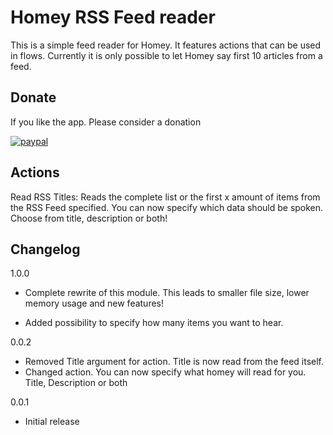 # Homey RSS Feed reader

This is a simple feed reader for Homey. It features actions that 
can be used in flows. Currently it is only possible to let Homey say first 10 articles from a feed. 

## Donate

If you like the app. Please consider a donation

[![paypal](https://www.paypal.com/en_US/i/btn/btn_donateCC_LG.gif)](https://www.paypal.com/cgi-bin/webscr?cmd=_s-xclick&hosted_button_id=Q67ZKATD9QVLY)

## Actions

Read RSS Titles:
Reads the complete list or the first x amount of items from the RSS Feed specified. You can now specify which data should be spoken. Choose from title, description or both!

## Changelog

1.0.0
* Complete rewrite of this module. This leads to smaller file size, lower memory usage
and new features!

* Added possibility to specify how many items you want to hear. 

0.0.2 
* Removed Title argument for action. Title is now read from the feed itself.
* Changed action. You can now specify what homey will read for you. Title, Description or both

0.0.1
* Initial release
